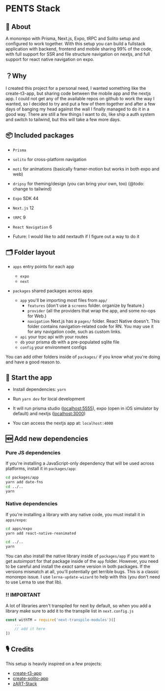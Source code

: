 # PENTS Stack

## 🔦 About

A monorepo with Prisma, Next.js, Expo, tRPC and Solito setup and configured to work together.
With this setup you can build a fullstack application with backend, frontend and mobile sharing 99% of the code, with full support for SSR and file structure navigation on nextjs, and full support for react native navigation on expo.

## ？Why

I created this project for a personal need, I wanted something like the create-t3-app, but sharing code between the mobile app and the nextjs app. I could not get any of the available repos on github to work the way I wanted, so I decided to try and put a few of them together and after a few days of banging my head against the wall I finally managed to do it in a good way. There are still a few things I want to do, like ship a auth system and switch to tailwind, but this will take a few more days.

## 📦 Included packages

- `Prisma`
- `solito` for cross-platform navigation
- `moti` for animations (basically framer-motion but works in both expo and web)
- `dripsy` for theming/design (you can bring your own, too) (@todo: change to tailwind)
- `Expo` SDK 44
- `Next.js` 12
- `tRPC` 9
- `React Navigation` 6

- Future: I would like to add nextauth if I figure out a way to do it

## 🗂 Folder layout

- `apps` entry points for each app

  - `expo`
  - `next`

- `packages` shared packages across apps
  - `app` you'll be importing most files from `app/`
    - `features` (don't use a `screens` folder. organize by feature.)
    - `provider` (all the providers that wrap the app, and some no-ops for Web.)
    - `navigation` Next.js has a `pages/` folder. React Native doesn't. This folder contains navigation-related code for RN. You may use it for any navigation code, such as custom links.
  - `api` your trpc api with your routes
  - `db` your prisma db with a pre-populated sqlite file
  - `config` your environment configs

You can add other folders inside of `packages/` if you know what you're doing and have a good reason to.

## 🏁 Start the app

- Install dependencies: `yarn`

- Run `yarn dev` for local development
- It will run prisma studio ([localhost:5555](localhost:5555)), expo (open in iOS simulator by default) and nextjs ([localhost:3000](localhost:3000))
- You can access the nextjs app at: `localhost:4000`

## 🆕 Add new dependencies

### Pure JS dependencies

If you're installing a JavaScript-only dependency that will be used across platforms, install it in `packages/app`:

```sh
cd packages/app
yarn add date-fns
cd ../..
yarn
```

### Native dependencies

If you're installing a library with any native code, you must install it in `apps/expo`:

```sh
cd apps/expo
yarn add react-native-reanimated

cd ../..
yarn
```

You can also install the native library inside of `packages/app` if you want to get autoimport for that package inside of the `app` folder. However, you need to be careful and install the _exact_ same version in both packages. If the versions mismatch at all, you'll potentially get terrible bugs. This is a classic monorepo issue. I use `lerna-update-wizard` to help with this (you don't need to use Lerna to use that lib).

### ‼ IMPORTANT

A lot of libraries aren't transpiled for next by default, so when you add a library make sure to add it to the transpile list in `next.config.js`

```js
const withTM = require('next-transpile-modules')([
    ...
    // add it here
])
```


## 🎙 Credits

This setup is heavily inspired on a few projects:

- [create-t3-app](https://github.com/t3-oss/create-t3-app)
- [create-solito-app](https://github.com/nandorojo/solito/tree/master/example-monorepos/blank)
- [zART-Stack](https://github.com/trpc/zart)
